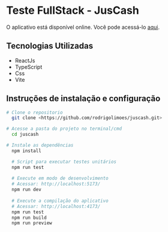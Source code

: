 # Teste FullStack - JusCash

O aplicativo está disponível online. Você pode acessá-lo [aqui](https://rodrigolimoes.github.io/juscash/).

## Tecnologias Utilizadas
 - ReactJs
 - TypeScript
 - Css
 - Vite

## Instruções de instalação e configuração

```bash
# Clone o repositorio
  git clone <https://github.com/rodrigolimoes/juscash.git>

# Acesse a pasta do projeto no terminal/cmd
  cd juscash

# Instale as dependências
  npm install
```


```bash
  # Script para executar testes unitários
  npm run test
  
  # Execute em modo de desenvolvimento
  # Acessar: http://localhost:5173/
  npm run dev
  
  # Execute a compilação do aplicativo
  # Acessar: http://localhost:4173/
  npm run test
  npm run build
  npm run preview
```
